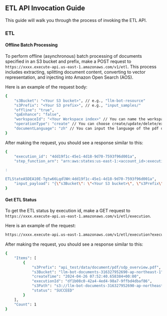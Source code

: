 ## ETL API Invocation Guide

This guide will walk you through the process of invoking the ETL API.

### ETL

<!---
#### Extract Document

To extract a document from a specified S3 bucket and prefix, make a POST request to `https://xxxx.execute-api.us-east-1.amazonaws.com/v1/extract`. Use the `need_split` flag to configure if the extracted document needs to be split semantically or kept with the original content.

Here is an example of the request body:

```bash
{
    "s3_bucket": "<Your S3 bucket>", // e.g., "llm-bot-resource"
    "s3_prefix": "<Your S3 prefix>", // e.g., "input_samples/"
    "need_split": true
}
```
-->

#### Offline Batch Processing

To perform offline (asynchronous) batch processing of documents specified in an S3 bucket and prefix, make a POST request to `https://xxxx.execute-api.us-east-1.amazonaws.com/v1/etl`. This process includes extracting, splitting document content, converting to vector representation, and injecting into Amazon Open Search (AOS).

Here is an example of the request body:

```bash
{
    "s3Bucket": "<Your S3 bucket>", // e.g., "llm-bot-resource"
    "s3Prefix": "<Your S3 prefix>", // e.g., "input_samples/"
    "offline": "true",
    "qaEnhance": "false",
    "workspaceId": "<Your Workspace index>" // You can name the workspace index as you like
    "operationType": "create" // You can choose create/update/delete/extract_only
    "documentLanguage": "zh" // You can input the language of the pdf document to increase the accuracy of the extraction
}
```

After making the request, you should see a response similar to this:

```bash
{
    "execution_id": "4dd19f1c-45e1-4d18-9d70-7593f96d001a",
    "step_function_arn": "arn:aws:states:us-east-1:<account_id>:execution

:

ETLStateA5DEA10E-Tgtw66LqdlNH:4dd19f1c-45e1-4d18-9d70-7593f96d001a",
    "input_payload": "{\"s3Bucket\": \"<Your S3 bucket>\", \"s3Prefix\": \"<Your S3 prefix>\", \"offline\": \"true\", \"qaEnhance\": \"false\", \"aosIndex\": \"<Your OpenSearch index>\"}"
}
```

#### Get ETL Status

To get the ETL status by execution id, make a GET request to `https://xxxx.execute-api.us-east-1.amazonaws.com/v1/etl/execution`.

Here is an example of the request:

```bash
https://xxxx.execute-api.us-east-1.amazonaws.com/v1/etl/execution?executionId=24c9bfdb-f604-4bb2-9495-187b3a38be75
```

After making the request, you should see a response similar to this:

```bash
{
    "Items": [
        {
            "s3Prefix": "api_test/data/document/pdf/sdp_overview.pdf",
            "s3Bucket": "llm-bot-documents-316327952690-ap-northeast-1",
            "createTime": "2024-04-26 07:52:40.658384+00:00",
            "executionId": "df1b08c0-42a4-4ed4-98a7-9ffbd4dbaf86",
            "s3Path": "s3://llm-bot-documents-316327952690-ap-northeast-1/api_test/data/document/pdf/sdp_overview.pdf",
            "status": "SUCCEED"
        }
    ],
    "Count": 1
}
```
